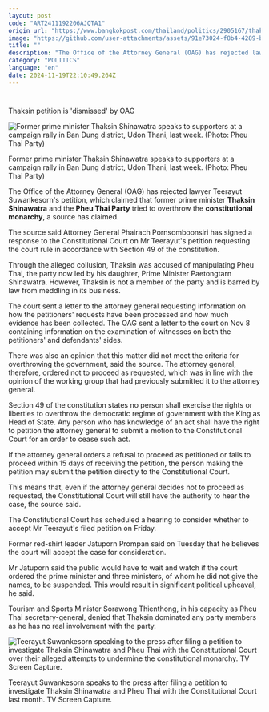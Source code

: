 ```yaml
---
layout: post
code: "ART2411192206AJQTA1"
origin_url: "https://www.bangkokpost.com/thailand/politics/2905167/thaksin-petition-is-dismissed-by-oag"
image: "https://github.com/user-attachments/assets/91e73024-f8b4-4289-bd97-25f26dd26232"
title: ""
description: "The Office of the Attorney General (OAG) has rejected lawyer Teerayut Suwankesorn"
category: "POLITICS"
language: "en"
date: 2024-11-19T22:10:49.264Z
---
```


# 

Thaksin petition is 'dismissed' by OAG

![Former prime minister Thaksin Shinawatra speaks to supporters at a campaign rally in Ban Dung district, Udon Thani, last week. (Photo: Pheu Thai Party)](https://github.com/user-attachments/assets/3ab5458c-a2b3-46c9-be3d-2b57559e382c)

Former prime minister Thaksin Shinawatra speaks to supporters at a campaign rally in Ban Dung district, Udon Thani, last week. (Photo: Pheu Thai Party)

The Office of the Attorney General (OAG) has rejected lawyer Teerayut Suwankesorn's petition, which claimed that former prime minister **Thaksin Shinawatra** and the **Pheu Thai Party** tried to overthrow the **constitutional monarchy**, a source has claimed.

The source said Attorney General Phairach Pornsomboonsiri has signed a response to the Constitutional Court on Mr Teerayut's petition requesting the court rule in accordance with Section 49 of the constitution.

Through the alleged collusion, Thaksin was accused of manipulating Pheu Thai, the party now led by his daughter, Prime Minister Paetongtarn Shinawatra. However, Thaksin is not a member of the party and is barred by law from meddling in its business.

The court sent a letter to the attorney general requesting information on how the petitioners' requests have been processed and how much evidence has been collected. The OAG sent a letter to the court on Nov 8 containing information on the examination of witnesses on both the petitioners' and defendants' sides.

There was also an opinion that this matter did not meet the criteria for overthrowing the government, said the source. The attorney general, therefore, ordered not to proceed as requested, which was in line with the opinion of the working group that had previously submitted it to the attorney general.

Section 49 of the constitution states no person shall exercise the rights or liberties to overthrow the democratic regime of government with the King as Head of State. Any person who has knowledge of an act shall have the right to petition the attorney general to submit a motion to the Constitutional Court for an order to cease such act.

If the attorney general orders a refusal to proceed as petitioned or fails to proceed within 15 days of receiving the petition, the person making the petition may submit the petition directly to the Constitutional Court.

This means that, even if the attorney general decides not to proceed as requested, the Constitutional Court will still have the authority to hear the case, the source said.

The Constitutional Court has scheduled a hearing to consider whether to accept Mr Teerayut's filed petition on Friday.

Former red-shirt leader Jatuporn Prompan said on Tuesday that he believes the court will accept the case for consideration.

Mr Jatuporn said the public would have to wait and watch if the court ordered the prime minister and three ministers, of whom he did not give the names, to be suspended. This would result in significant political upheaval, he said.

Tourism and Sports Minister Sorawong Thienthong, in his capacity as Pheu Thai secretary-general, denied that Thaksin dominated any party members as he has no real involvement with the party.

![Teerayut Suwankesorn speaking to the press after filing a petition to investigate Thaksin Shinawatra and Pheu  Thai with the Constitutional Court over their alleged attempts to undermine the constitutional monarchy. TV Screen Capture.](https://github.com/user-attachments/assets/74510e9d-df22-4625-b08d-3d50521bf67b)

Teerayut Suwankesorn speaks to the press after filing a petition to investigate Thaksin Shinawatra and Pheu Thai with the Constitutional Court last month. TV Screen Capture.